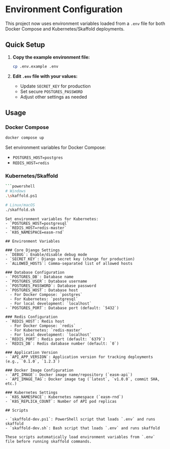 # Environment Configuration

This project now uses environment variables loaded from a `.env` file for both Docker Compose and Kubernetes/Skaffold deployments.

## Quick Setup

1. **Copy the example environment file:**
   ```bash
   cp .env.example .env
   ```

2. **Edit `.env` file with your values:**
   - Update `SECRET_KEY` for production
   - Set secure `POSTGRES_PASSWORD`
   - Adjust other settings as needed

## Usage

### Docker Compose
```bash
docker compose up
```
Set environment variables for Docker Compose:
- `POSTGRES_HOST=postgres`
- `REDIS_HOST=redis`

### Kubernetes/Skaffold
```bash
```powershell
# Windows
.\skaffold.ps1

# Linux/macOS
./skaffold.sh
```
```
Set environment variables for Kubernetes:
- `POSTGRES_HOST=postgresql`
- `REDIS_HOST=redis-master`
- `K8S_NAMESPACE=easm-rnd`

## Environment Variables

### Core Django Settings
- `DEBUG`: Enable/disable debug mode
- `SECRET_KEY`: Django secret key (change for production)
- `ALLOWED_HOSTS`: Comma-separated list of allowed hosts

### Database Configuration
- `POSTGRES_DB`: Database name
- `POSTGRES_USER`: Database username
- `POSTGRES_PASSWORD`: Database password
- `POSTGRES_HOST`: Database host
  - For Docker Compose: `postgres`
  - For Kubernetes: `postgresql`
  - For local development: `localhost`
- `POSTGRES_PORT`: Database port (default: `5432`)

### Redis Configuration
- `REDIS_HOST`: Redis host
  - For Docker Compose: `redis`
  - For Kubernetes: `redis-master`
  - For local development: `localhost`
- `REDIS_PORT`: Redis port (default: `6379`)
- `REDIS_DB`: Redis database number (default: `0`)

### Application Version
- `API_APP_VERSION`: Application version for tracking deployments (e.g., `0.1.0`, `1.2.3`)

### Docker Image Configuration
- `API_IMAGE`: Docker image name/repository (`easm-api`)
- `API_IMAGE_TAG`: Docker image tag (`latest`, `v1.0.0`, commit SHA, etc.)

### Kubernetes Settings
- `K8S_NAMESPACE`: Kubernetes namespace (`easm-rnd`)
- `K8S_REPLICA_COUNT`: Number of API pod replicas

## Scripts

- `skaffold-dev.ps1`: PowerShell script that loads `.env` and runs skaffold
- `skaffold-dev.sh`: Bash script that loads `.env` and runs skaffold

These scripts automatically load environment variables from `.env` file before running skaffold commands.
